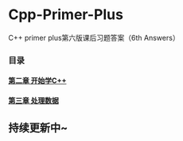 # Cpp-Primer-Plus
C++ primer plus第六版课后习题答案（6th Answers）

### 目录
#### [第二章 开始学C++](https://github.com/xwr96/Cpp-Primer-Plus/tree/master/ch02)
#### [第三章 处理数据](https://github.com/xwr96/Cpp-Primer-Plus/tree/master/ch03)
## 持续更新中~
